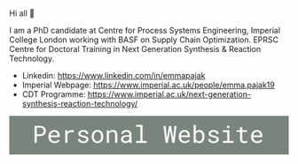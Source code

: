 ###

Hi all 👋

I am a PhD candidate at Centre for Process Systems Engineering, Imperial College London working with BASF on Supply Chain Optimization. EPRSC Centre for Doctoral Training in Next Generation Synthesis & Reaction Technology.

- Linkedin: https://www.linkedin.com/in/emmapajak
- Imperial Webpage: https://www.imperial.ac.uk/people/emma.pajak19
- CDT Programme: https://www.imperial.ac.uk/next-generation-synthesis-reaction-technology/


<a width=100 align=center href="[www.emmapajak.tech](https://www.emmapajak.tech)" rel="some text">![Foo](https://github.com/EmPajak21/EmPajak21.github.io/blob/main/imgs/Personal%20Website%20(1).png)</a>
